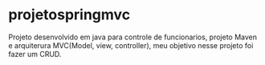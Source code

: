 # projetospringmvc
Projeto desenvolvido em java para controle de funcionarios, projeto Maven e arquiterura MVC(Model, view, controller), meu objetivo nesse projeto foi fazer um CRUD.
